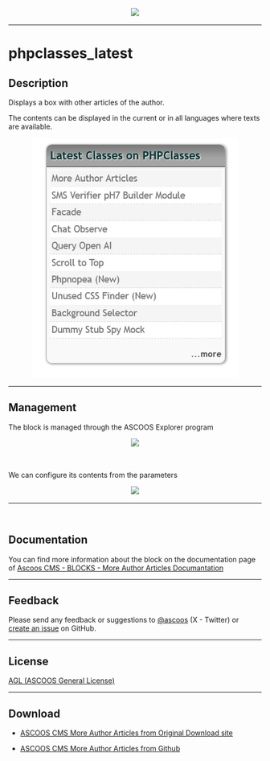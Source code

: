 <p align="center"><img src="https://dl.ascoos.com/images/ascoos.png" height=120 /></p>

<hr />

# phpclasses_latest


## Description

Displays a box with other articles of the author.

The contents can be displayed in the current or in all languages where texts are available.

<p align="center"><img src="screenshot.png" /></p>

***

## Management

The block is managed through the ASCOOS Explorer program

<p align="center"><img src="https://docs.ascoos.com/ascoos/ext/blocks/phpclasses-latest/images/scr-002-800.png" /></p>

<br>

We can configure its contents from the parameters

<p align="center"><img src="https://docs.ascoos.com/ascoos/ext/blocks/phpclasses-latest/images/scr-009.png" /></p>

***

<br>

## Documentation

You can find more information about the block on the documentation page of [Ascoos CMS - BLOCKS - More Author Articles Documantation](https://docs.ascoos.com/ascoos/ext/blocks/phpclasses-latest/tutorial-en.html)

***

## Feedback

Please send any feedback or suggestions to [@ascoos](https://x.com/ascoos) (X - Twitter) or [create an issue](https://github.com/ascoos/phpclasses_latest/issues) on GitHub.

*** 
 
## License

[AGL (ASCOOS General License)](http://docs.ascoos.com/lics/ascoos/AGL.html)

***

## Download

- [ASCOOS CMS More Author Articles from Original Download site](https://dl.ascoos.com/cms/ascoos/ext/blocks/phpclasses-latest/phpclasses_latest-latest.zip)

- [ASCOOS CMS  More Author Articles from Github](https://github.com/ascoos/phpclasses_latest/releases)
